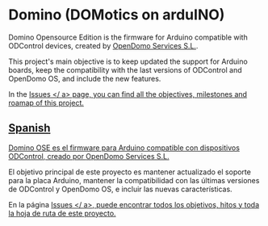 Domino (DOMotics on arduINO)
============================

Domino Opensource Edition is the firmware for Arduino compatible with 
ODControl devices, created by <a href="http://www.opendomo.com">OpenDomo Services S.L.</a>.

This project's main objective is to keep updated the support for Arduino boards, 
keep the compatibility with the last versions of ODControl and OpenDomo OS, 
and include the new features.

In the <a title="OpenDomo" href="https://github.com/opalenzuela/dominoOSE/issues"> Issues </ a> page,
you can find all the objectives, milestones and roamap of this project.



Spanish
-------
Domino OSE es el firmware para Arduino compatible con dispositivos ODControl, 
creado por <a href="http://www.opendomo.com">OpenDomo Services S.L.</a>

El objetivo principal de este proyecto es mantener actualizado el soporte para 
la placa Arduino, mantener la compatibilidad con las últimas versiones de 
ODControl y OpenDomo OS, e incluir las nuevas características.

En la página <a title="OpenDomo" href="https://github.com/opalenzuela/dominoOSE/issues"> Issues </ a>,
puede encontrar todos los objetivos, hitos y toda la hoja de ruta de este proyecto.
